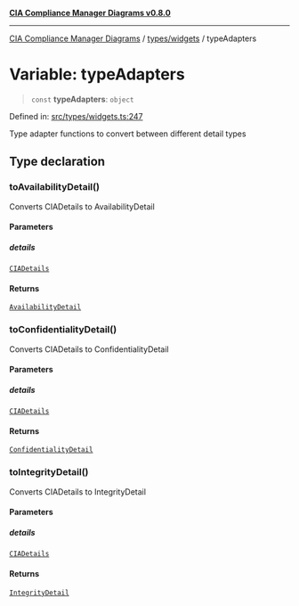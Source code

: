 [**CIA Compliance Manager Diagrams v0.8.0**](../../../README.md)

***

[CIA Compliance Manager Diagrams](../../../modules.md) / [types/widgets](../README.md) / typeAdapters

# Variable: typeAdapters

> `const` **typeAdapters**: `object`

Defined in: [src/types/widgets.ts:247](https://github.com/Hack23/cia-compliance-manager/blob/78912779fad2796d4afcf9e0a863cca80a66b25f/src/types/widgets.ts#L247)

Type adapter functions to convert between different detail types

## Type declaration

### toAvailabilityDetail()

Converts CIADetails to AvailabilityDetail

#### Parameters

##### details

[`CIADetails`](../../cia/interfaces/CIADetails.md)

#### Returns

[`AvailabilityDetail`](../interfaces/AvailabilityDetail.md)

### toConfidentialityDetail()

Converts CIADetails to ConfidentialityDetail

#### Parameters

##### details

[`CIADetails`](../../cia/interfaces/CIADetails.md)

#### Returns

[`ConfidentialityDetail`](../interfaces/ConfidentialityDetail.md)

### toIntegrityDetail()

Converts CIADetails to IntegrityDetail

#### Parameters

##### details

[`CIADetails`](../../cia/interfaces/CIADetails.md)

#### Returns

[`IntegrityDetail`](../interfaces/IntegrityDetail.md)
